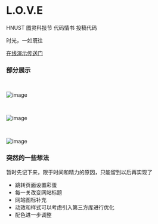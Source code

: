 # L.O.V.E
HNUST 图灵科技节 代码情书 投稿代码

时光，一如既往

[在线演示传送门](https://ga1axyz.github.io/L.O.V.E/)

### 部分展示
<br>

![image](https://user-images.githubusercontent.com/80236363/163674441-b60f5c26-5cb2-4d92-92ac-ef3e8f8a8239.png)

<br>

![image](https://user-images.githubusercontent.com/80236363/163674434-463b03e9-fad8-4017-93f7-b77d7e4a059d.png)

<br>

![image](https://user-images.githubusercontent.com/80236363/163674426-d820dac7-0e7a-4d9c-8117-efb429c1409d.png)

### 突然的一些想法
暂时先记下来，限于时间和精力的原因，只能留到以后再实现了

+ 跳转页面设置彩蛋
+ 每一关改变网站标题
+ 网站图标补充
+ 动效和样式可以考虑引入第三方库进行优化
+ 配色进一步调整
